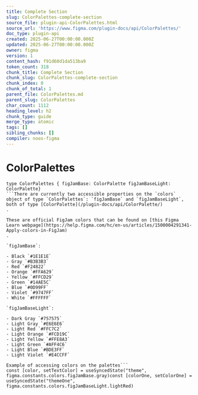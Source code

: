 ```yaml
---
title: Complete Section
slug: ColorPalettes-complete-section
source_file: plugin-api-ColorPalettes.html
source_url: 'https://www.figma.com/plugin-docs/api/ColorPalettes/'
doc_type: plugin-api
created: 2025-06-27T00:00:00.000Z
updated: 2025-06-27T00:00:00.000Z
owner: figma
version: 1
content_hash: f91d60d1da513ba9
token_count: 318
chunk_title: Complete Section
chunk_slug: ColorPalettes-complete-section
chunk_index: 0
chunk_of_total: 1
parent_file: ColorPalettes.md
parent_slug: ColorPalettes
char_count: 1112
heading_level: h2
chunk_type: guide
merge_type: atomic
tags: []
sibling_chunks: []
compiler: noos-figma
---
```


# ColorPalettes

```
type ColorPalettes { figJamBase: ColorPalette figJamBaseLight: ColorPalette}
```There are currently two accessible properties on the `colors` object of type `ColorPalettes`: `figJamBase` and `figJamBaseLight`, both of type [ColorPalette](/plugin-docs/api/ColorPalette/)
.

These are official FigJam colors that can be found on [this Figma Learn webpage](https://help.figma.com/hc/en-us/articles/1500004291341-Apply-colors-in-FigJam)
.

`figJamBase`:

- Black `#1E1E1E` 
- Gray `#B3B3B3` 
- Red `#F24822` 
- Orange `#FFA629` 
- Yellow `#FFCD29` 
- Green `#14AE5C` 
- Blue `#0D99FF` 
- Violet `#9747FF` 
- White `#FFFFFF` 

`figJamBaseLight`:

- Dark Gray `#757575` 
- Light Gray `#E6E6E6` 
- Light Red `#FFC7C2` 
- Light Orange `#FCD19C` 
- Light Yellow `#FFE8A3` 
- Light Green `#AFF4C6` 
- Light Blue `#BDE3FF` 
- Light Violet `#E4CCFF` 

Example of accessing colors on the palettes```
const [color, setTextColor] = useSyncedState("theme", figma.constants.colors.figJamBase.gray)const [colorOne, setColorOne] = useSyncedState("themeOne", figma.constants.colors.figJamBaseLight.lightRed)
```
